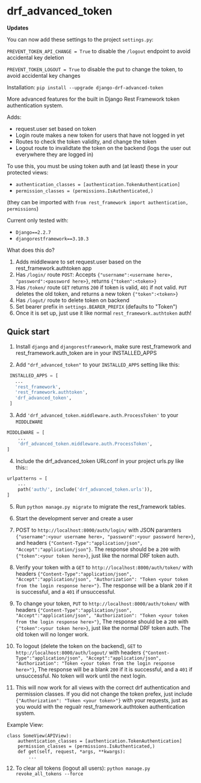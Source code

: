 # drf_advanced_token

**Updates**

You can now add these settings to the project `settings.py`:

`PREVENT_TOKEN_API_CHANGE = True` to disable the `/logout` endpoint to avoid accidental key deletion

`PREVENT_TOKEN_LOGOUT = True`  to disable the put to change the token, to avoid accidental key changes


Installation:
`pip install --upgrade django-drf-advanced-token`


More advanced features for the built in Django Rest Framework token authentication system.

Adds:
- request.user set based on token
- Login route makes a new token for users that have not logged in yet
- Routes to check the token validity, and change the token
- Logout route to invalidtate the token on the backend (logs the user out everywhere they are logged in)

To use this, you must be using token auth and (at least) these in your protected views:
- `authentication_classes = [authentication.TokenAuthentication]`
- `permission_classes = (permissions.IsAuthenticated,)`


(they can be imported with `from rest_framework import authentication, permissions`)

Current only tested with:
- `Django==2.2.7`
- `djangorestframework==3.10.3`


What does this do?

1. Adds middleware to set request.user based on the rest_framework.authtoken app
2. Has `/login/` route `POST`: Accepts `{"username":<username here>, "password":<password here>}`, returns `{"token":<token>}`
3. Has `/token/` route `GET` returns `200` if token is valid, `401` if not valid. `PUT` deletes the old token, and returns a new token `{"token":<token>}`
4. Has `/logut/` route to delete token on backend
5. Set bearer prefix in `settings.BEARER_PREFIX` (defaults to "Token")
6. Once it is set up, just use it like normal `rest_framework.authtoken` auth!

Quick start
-----------

1. Install `django` and `djangorestframework`, make sure rest_framework and rest_framework.auth_token are in your INSTALLED_APPS

2. Add `"drf_advanced_token"` to your `INSTALLED_APPS` setting like this:
```python
 INSTALLED_APPS = [
   ...
   'rest_framework',
   'rest_framework.authtoken',   
   'drf_advanced_token',
 ]
```

3. Add `'drf_advanced_token.middleware.auth.ProcessToken'` to your `MIDDLEWARE`
```python
MIDDLEWARE = [
    ...    
    'drf_advanced_token.middleware.auth.ProcessToken',    
]
```

4. Include the drf_advanced_token URLconf in your project urls.py like this::
```python
urlpatterns = [
    ...
    path('auth/', include('drf_advanced_token.urls')), 
]
```


5. Run `python manage.py migrate` to migrate the rest_framework tables.

6. Start the development server and create a user

7. POST to `http://localhost:8000/auth/login/` with JSON paramters `{"username":<your username here>, "password":<your password here>}`, and headers `{"Content-Type":"application/json", "Accept":"application/json"}`.  The response should be a `200` with `{"token":<your token here>}`, just like the normal DRF token auth.

8. Verify your token with a `GET` to `http://localhost:8000/auth/token/` with headers `{"Content-Type":"application/json", "Accept":"application/json", "Authorization": "Token <your token from the login response here>"}`.  The response will be a blank `200` if it is successful, and a `401` if unsuccessful.

9. To change your token, `PUT` to `http://localhost:8000/auth/token/` with headers `{"Content-Type":"application/json", "Accept":"application/json", "Authorization": "Token <your token from the login response here>"}`,  The response should be a `200` with `{"token":<your token here>}`, just like the normal DRF token auth.  The old token will no longer work.

10. To logout (delete the token on the backend), `GET` to `http://localhost:8000/auth/logout/` with headers `{"Content-Type":"application/json", "Accept":"application/json", "Authorization": "Token <your token from the login response here>"}`,   The response will be a blank `200` if it is successful, and a `401` if unsuccessful.  No token will work until the next login.

11.  This will now work for all views with the correct drf authentication and permission classes.  If you did not change the token prefex, just include `{"Authorization": "Token <your token>"}` with your requests, just as you would with the regualr rest_framework.authtoken authentication system.

Example View:

```
class SomeView(APIView):
    authentication_classes = [authentication.TokenAuthentication]    
    permission_classes = (permissions.IsAuthenticated,)    
    def get(self, request, *args, **kwargs): 
        ...
```


12.  To clear all tokens (logout all users): `python manage.py  revoke_all_tokens --force`
